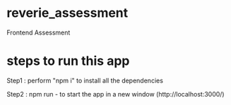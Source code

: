 # reverie_assessment
Frontend Assessment 

# steps to run this app
Step1 : perform "npm i" to install all the dependencies

Step2 : npm run  - to start the app in a new window (http://localhost:3000/) 
